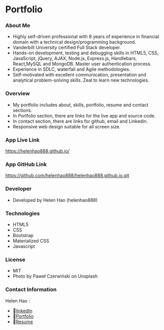 # Portfolio

### About Me
* Highly self-driven professional with 8 years of experience in financial domain with a technical design/programming background. 
* Vanderbilt University certified Full Stack developer.
* Hands-on development, testing and debugging skills in HTML5, CSS, JavaScript, jQuery, AJAX, Node.js, Express.js, Handlebars, React,MySQL and MongoDB. Master user authentication process. 
* Experience in SDLC, waterfall and Agile methodologies. 
* Self-motivated with excellent communication, presentation and analytical problem-solving skills. Zeal to learn new technologies.


### Overview
* My portfolio includes about, skills, portfolio, resume and contact sections.
* In Portfolio section, there are links for the live app and source code.
* In contact section, there are links for github, email and Linkedin.
* Responsive web design suitable for all screen size.

### App Live Link
https://helenhao888.github.io/


### App GitHub Link
https://github.com/helenhao888/helenhao888.github.io.git

### Developer
* Developed by Helen Hao (helenhao888)
    
### Technologies
* HTML5
* CSS
* Bootstrap
* Materialized CSS 
* Javascript

### License
* MIT
* Photo by Paweł Czerwiński on Unsplash

### Contact Information

   Helen Hao :
* :link:[linkedIn](https://www.linkedin.com/in/jinzhao-helen-hao-611b3752/) 
* :link:[Portfolio](https://helenhao888.github.io)  
* :link:[Resume](https://docs.google.com/document/d/1YsqRBC9wGRot8Qp1rQYaWtPdRWxUQS9U9aTpQG6gvf8/edit?usp=sharing)  